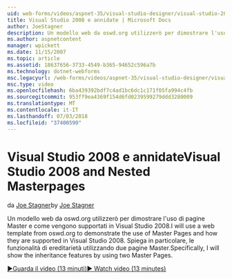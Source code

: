 ```yaml
---
uid: web-forms/videos/aspnet-35/visual-studio-designer/visual-studio-2008-and-nested-masterpages
title: Visual Studio 2008 e annidate | Microsoft Docs
author: JoeStagner
description: Un modello web da oswd.org utilizzerò per dimostrare l'uso di pagine Master e come vengono supportati in Visual Studio 2008. In particolare, si vedrà th...
ms.author: aspnetcontent
manager: wpickett
ms.date: 11/15/2007
ms.topic: article
ms.assetid: 18637656-3733-4549-b365-94652c596a7b
ms.technology: dotnet-webforms
msc.legacyurl: /web-forms/videos/aspnet-35/visual-studio-designer/visual-studio-2008-and-nested-masterpages
msc.type: video
ms.openlocfilehash: 6ba439392bdf7c4ad1bc6dc1c171f05fa994c4fb
ms.sourcegitcommit: 953ff9ea4369f154d6fd0239599279ddd3280009
ms.translationtype: MT
ms.contentlocale: it-IT
ms.lasthandoff: 07/03/2018
ms.locfileid: "37400590"
---
```

<a name="visual-studio-2008-and-nested-masterpages"></a><span data-ttu-id="336be-104">Visual Studio 2008 e annidate</span><span class="sxs-lookup"><span data-stu-id="336be-104">Visual Studio 2008 and Nested Masterpages</span></span>
====================
<span data-ttu-id="336be-105">da [Joe Stagner](https://github.com/JoeStagner)</span><span class="sxs-lookup"><span data-stu-id="336be-105">by [Joe Stagner](https://github.com/JoeStagner)</span></span>

<span data-ttu-id="336be-106">Un modello web da oswd.org utilizzerò per dimostrare l'uso di pagine Master e come vengono supportati in Visual Studio 2008.</span><span class="sxs-lookup"><span data-stu-id="336be-106">I will use a web template from oswd.org to demonstrate the use of Master Pages and how they are supported in Visual Studio 2008.</span></span> <span data-ttu-id="336be-107">Spiega in particolare, le funzionalità di ereditarietà utilizzando due pagine Master.</span><span class="sxs-lookup"><span data-stu-id="336be-107">Specifically, I will show the inheritance features by using two Master Pages.</span></span>

[<span data-ttu-id="336be-108">&#9654;Guarda il video (13 minuti)</span><span class="sxs-lookup"><span data-stu-id="336be-108">&#9654; Watch video (13 minutes)</span></span>](https://channel9.msdn.com/Blogs/ASP-NET-Site-Videos/visual-studio-2008-and-nested-masterpages)
